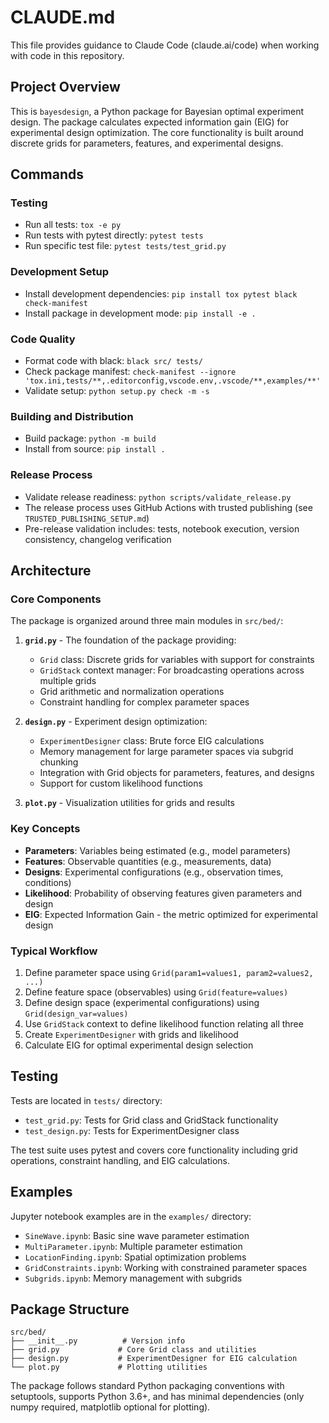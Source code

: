 # CLAUDE.md

This file provides guidance to Claude Code (claude.ai/code) when working with code in this repository.

## Project Overview

This is `bayesdesign`, a Python package for Bayesian optimal experiment design. The package calculates expected information gain (EIG) for experimental design optimization. The core functionality is built around discrete grids for parameters, features, and experimental designs.

## Commands

### Testing
- Run all tests: `tox -e py`
- Run tests with pytest directly: `pytest tests`
- Run specific test file: `pytest tests/test_grid.py`

### Development Setup
- Install development dependencies: `pip install tox pytest black check-manifest`
- Install package in development mode: `pip install -e .`

### Code Quality
- Format code with black: `black src/ tests/`
- Check package manifest: `check-manifest --ignore 'tox.ini,tests/**,.editorconfig,vscode.env,.vscode/**,examples/**'`
- Validate setup: `python setup.py check -m -s`

### Building and Distribution
- Build package: `python -m build`
- Install from source: `pip install .`

### Release Process
- Validate release readiness: `python scripts/validate_release.py`
- The release process uses GitHub Actions with trusted publishing (see `TRUSTED_PUBLISHING_SETUP.md`)
- Pre-release validation includes: tests, notebook execution, version consistency, changelog verification

## Architecture

### Core Components

The package is organized around three main modules in `src/bed/`:

1. **`grid.py`** - The foundation of the package providing:
   - `Grid` class: Discrete grids for variables with support for constraints
   - `GridStack` context manager: For broadcasting operations across multiple grids
   - Grid arithmetic and normalization operations
   - Constraint handling for complex parameter spaces

2. **`design.py`** - Experiment design optimization:
   - `ExperimentDesigner` class: Brute force EIG calculations
   - Memory management for large parameter spaces via subgrid chunking
   - Integration with Grid objects for parameters, features, and designs
   - Support for custom likelihood functions

3. **`plot.py`** - Visualization utilities for grids and results

### Key Concepts

- **Parameters**: Variables being estimated (e.g., model parameters)
- **Features**: Observable quantities (e.g., measurements, data)
- **Designs**: Experimental configurations (e.g., observation times, conditions)
- **Likelihood**: Probability of observing features given parameters and design
- **EIG**: Expected Information Gain - the metric optimized for experimental design

### Typical Workflow

1. Define parameter space using `Grid(param1=values1, param2=values2, ...)`
2. Define feature space (observables) using `Grid(feature=values)`
3. Define design space (experimental configurations) using `Grid(design_var=values)`
4. Use `GridStack` context to define likelihood function relating all three
5. Create `ExperimentDesigner` with grids and likelihood
6. Calculate EIG for optimal experimental design selection

## Testing

Tests are located in `tests/` directory:
- `test_grid.py`: Tests for Grid class and GridStack functionality
- `test_design.py`: Tests for ExperimentDesigner class

The test suite uses pytest and covers core functionality including grid operations, constraint handling, and EIG calculations.

## Examples

Jupyter notebook examples are in the `examples/` directory:
- `SineWave.ipynb`: Basic sine wave parameter estimation
- `MultiParameter.ipynb`: Multiple parameter estimation
- `LocationFinding.ipynb`: Spatial optimization problems
- `GridConstraints.ipynb`: Working with constrained parameter spaces
- `Subgrids.ipynb`: Memory management with subgrids

## Package Structure

```
src/bed/
├── __init__.py          # Version info
├── grid.py             # Core Grid class and utilities
├── design.py           # ExperimentDesigner for EIG calculation
└── plot.py             # Plotting utilities
```

The package follows standard Python packaging conventions with setuptools, supports Python 3.6+, and has minimal dependencies (only numpy required, matplotlib optional for plotting).